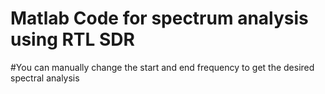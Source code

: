# Matlab Code for spectrum analysis using RTL SDR
#You can manually change the start and end frequency to get the desired spectral analysis
